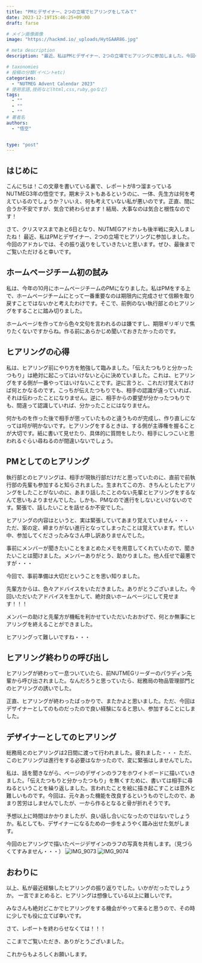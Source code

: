 ```yaml
---
title: "PMとデザイナー、2つの立場でヒアリングをしてみて"
date: 2023-12-19T15:46:25+09:00
draft: farse

# メイン画像画像
image: "https://hackmd.io/_uploads/HytGAAR86.jpg"

# meta description
description: "最近、私はPMとデザイナー、2つの立場でヒアリングに参加しました。今回のアドカレでは、その振り返りをしていきたいと思います。"

# taxonomies
# 投稿の分類(イベントetc)
categories:
  - "NUTMEG Advent Calendar 2023"
# 使用言語,技術など(html,css,ruby,goなど)
tags:
  - ""
  - ""
  - ""
# 著者名
authors:
  - "悟空"


type: "post"
---
```

## はじめに

こんにちは！この文章を書いている裏で、レポートが8つ溜まっているNUTMEG3年の悟空です。期末テストもあるというのに、一体、先生方は何を考えているのでしょうか？いいえ、何も考えていない私が悪いのです。正直、間に合うか不安ですが、気合で終わらせます！結局、大事なのは気合と根性なのです！

さて、クリスマスまであと6日となり、NUTMEGアドカレも後半戦に突入しましたね！
最近、私はPMとデザイナー、2つの立場でヒアリングに参加しました。今回のアドカレでは、その振り返りをしていきたいと思います。ぜひ、最後までご覧いただけると幸いです。

## ホームページチーム初の試み

私は、今年の10月にホームページチームのPMになりました。私はPMをする上で、ホームページチームにとって一番重要なのは期限内に完成させて信頼を取り戻すことではないかと考えたわけです。そこで、前例のない執行部とのヒアリングをすることに踏み切りました。

ホームページを作ってから色々文句を言われるのは嫌ですし、期限ギリギリで焦りたくないですからね。作る前にあらかじめ聞いておきたかったのです。

## ヒアリングの心得

私は、ヒアリング前にやり方を勉強して臨みました。「伝えたつもりと分かったつもり」は絶対に起こってはいけないと心に決めていました。これは、ヒアリングをする側が一番やってはいけないことです。逆に言うと、これだけ覚えておけば何とかなるのです。こっちが伝えたつもりでも、相手の認識が違っていれば、それは伝わったことになりません。逆に、相手からの要望が分かったつもりでも、間違って認識していれば、分かったことにはなりません。

何かものを作った後で相手が思っていたものと違うものが完成し、作り直しになっては埒が明かないです。ヒアリングをするときは、する側が主導権を握ることが大切です。紙に書いて見せたり、具体的に質問をしたり、相手にしつこいと思われるぐらい尋ねるのが間違いないでしょう。

## PMとしてのヒアリング

執行部とのヒアリングは、相手が現執行部だけだと思っていたのに、直前で前執行部の先輩も参加すると知らされました。生まれてこの方、きちんとしたヒアリングをしたことがないのに、あまり話したことのない先輩とヒアリングをするなんて思いもよりませんでした。しかも、PMなので進行をしないといけないのです。緊張で、話したいことを話せるか不安でした。

ヒアリングの内容はというと、実は緊張していてあまり覚えていません・・・</br>
ただ、案の定、締まりがない進行となってしまったことは覚えています。忙しい中、参加してくださったみなさん申し訳ありませんでした。

事前にメンバーが聞きたいことをまとめたメモを用意してくれていたので、聞きたいことは聞けました。メンバーありがとう、助かりました。他人任せで最悪ですが・・・

今回で、事前準備は大切だということを思い知りました。

先輩方からは、色々アドバイスをいただきました。ありがとうございました。今回いただいたアドバイスを生かして、絶対良いホームページにして見せます！！！

メンバーの助けと先輩方が機転を利かせていただいたおかげで、何とか無事にヒアリングを終えることができました。

ヒアリングって難しいですね・・・

## ヒアリング終わりの呼び出し

ヒアリングが終わって一息ついていたら、前NUTMEGリーダーのパラディン先輩から呼び出されました。なんだろうと思っていたら、総務局の物品管理部門とのヒアリングの誘いでした。

正直、ヒアリングが終わったばっかりで、またかよと思いました。ただ、今回はデザイナーとしてのものだったので良い経験になると思い、参加することにしました。

## デザイナーとしてのヒアリング

総務局とのヒアリングは2日間に渡って行われました。疲れました・・・
ただ、このヒアリングは進行をする必要はなかったので、変に緊張はしませんでした。

私は、話を聞きながら、ページのデザインのラフをホワイトボードに描いていきました。「伝えたつもりと分かったつもり」を無くすために、書いては相手に尋ねるということを繰り返しました。言われたことを絵に描き起こすことは意外と難しいものです。今回は、元々あった機能を改良するというものでしたので、あまり苦労はしませんでしたが、一から作るとなると骨が折れそうです。

予想以上に時間はかかりましたが、良い話し合いになったのではないでしょうか。私としても、デザイナーになるための一歩をようやく踏み出せた気がします。

今回のヒアリングで描いたページデザインのラフの写真を共有します。（見づらくてすみません・・・）
![IMG_9073](https://hackmd.io/_uploads/H1Q4d3AUa.jpg)
![IMG_9074](https://hackmd.io/_uploads/SJezOhAIa.jpg)

## おわりに

以上、私が最近経験したヒアリングの振り返りでした。いかがだったでしょうか。
一言でまとめると、ヒアリングは想像している以上に難しいです。

みなさんも絶対どこかでヒアリングをする機会がやって来ると思うので、その時に少しでも役に立てば幸いです。

さて、レポートを終わらせなくては！！！

ここまでご覧いただき、ありがとうございました。

これからもよろしくお願いします。
